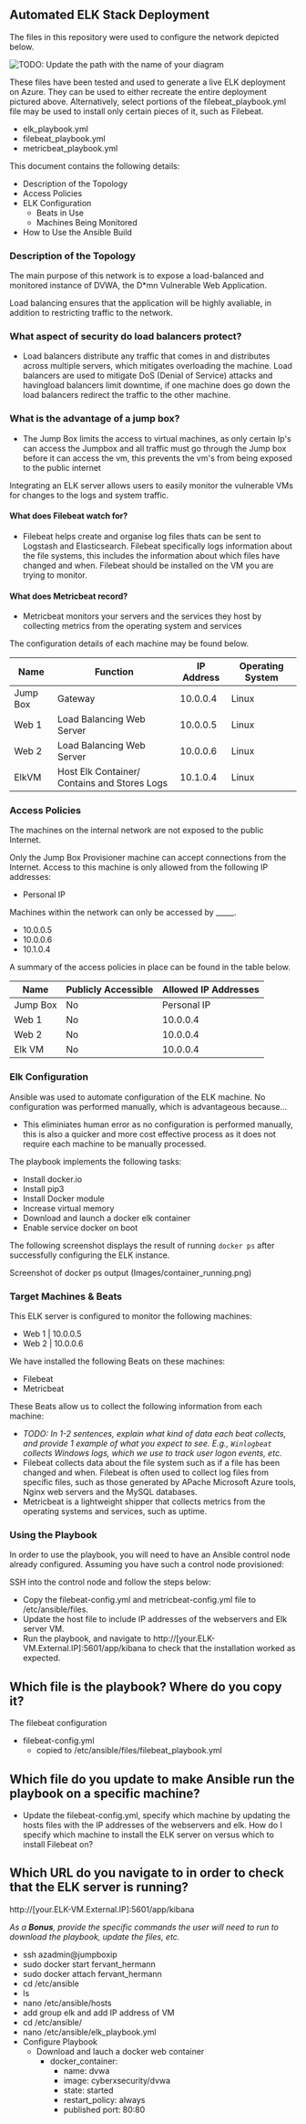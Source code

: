 ## Automated ELK Stack Deployment

The files in this repository were used to configure the network depicted below.

![TODO: Update the path with the name of your diagram](Images/diagram_filename.png)

These files have been tested and used to generate a live ELK deployment on Azure. They can be used to either recreate the entire deployment pictured above. Alternatively, select portions of the filebeat_playbook.yml file may be used to install only certain pieces of it, such as Filebeat.

  -  elk_playbook.yml
  - filebeat_playbook.yml
  - metricbeat_playbook.yml

This document contains the following details:
- Description of the Topology
- Access Policies
- ELK Configuration
  - Beats in Use
  - Machines Being Monitored
- How to Use the Ansible Build


### Description of the Topology

The main purpose of this network is to expose a load-balanced and monitored instance of DVWA, the D*mn Vulnerable Web Application.

Load balancing ensures that the application will be highly avaliable, in addition to restricting traffic to the network.
### What aspect of security do load balancers protect?
- Load balancers distribute any traffic that comes in and distributes across multiple servers, which mitigates overloading the machine. Load balancers are used to mitigate DoS (Denial of Service) attacks and havingload balancers limit downtime, if one machine does go down the load balancers redirect the traffic to the other machine. 
 ### What is the advantage of a jump box?
- The Jump Box limits the access to virtual machines, as only certain Ip's can access the Jumpbox and all traffic must go through the Jump box before it can access the vm, this prevents the vm's from being exposed to the public internet

Integrating an ELK server allows users to easily monitor the vulnerable VMs for changes to the logs and system traffic.
#### What does Filebeat watch for?
- Filebeat helps create and organise log files thats can be sent to Logstash and Elasticsearch. Filebeat specifically logs information about the file systems, this includes the information about which files have changed and when. Filebeat should be installed on the VM you are trying to monitor.

#### What does Metricbeat record?
- Metricbeat monitors your servers and the services they host by collecting metrics from the operating system and services

The configuration details of each machine may be found below.


| Name     | Function | IP Address | Operating System |
|----------|----------|------------|------------------|
| Jump Box | Gateway  | 10.0.0.4   | Linux            |
| Web 1   |  Load Balancing Web Server     |  10.0.0.5          |     Linux             | 
| Web 2     |  Load Balancing Web Server    |   10.0.0.6         |   Linux               |
| ElkVM     |  Host Elk Container/ Contains and Stores Logs         | 10.1.0.4            |   Linux               |

### Access Policies

The machines on the internal network are not exposed to the public Internet. 

Only the Jump Box Provisioner machine can accept connections from the Internet. Access to this machine is only allowed from the following IP addresses:
- Personal IP

Machines within the network can only be accessed by _____.
- 10.0.0.5
- 10.0.0.6
- 10.1.0.4

A summary of the access policies in place can be found in the table below.

| Name     | Publicly Accessible | Allowed IP Addresses |
|----------|---------------------|----------------------|
| Jump Box | No                  | Personal IP   |
|Web 1          |     No                |     10.0.0.4                 |
|     Web 2    | No         | 10.0.0.4
|Elk VM     |   No                  | 10.0.0.4                     |

### Elk Configuration

Ansible was used to automate configuration of the ELK machine. No configuration was performed manually, which is advantageous because...
- This eliminiates human error as no configuration is performed manually, this is also a quicker and more cost effective process as it does not require each machine to be manually processed.

The playbook implements the following tasks:

- Install docker.io
- Install pip3 
- Install Docker module
- Increase virtual memory
- Download and launch a docker elk container
- Enable service docker on boot

The following screenshot displays the result of running `docker ps` after successfully configuring the ELK instance.

Screenshot of docker ps output (Images/container_running.png)

### Target Machines & Beats
This ELK server is configured to monitor the following machines:
- Web 1 | 10.0.0.5 
- Web 2 | 10.0.0.6

We have installed the following Beats on these machines:
- Filebeat
- Metricbeat

These Beats allow us to collect the following information from each machine:
- _TODO: In 1-2 sentences, explain what kind of data each beat collects, and provide 1 example of what you expect to see. E.g., `Winlogbeat` collects Windows logs, which we use to track user logon events, etc._
- Filebeat collects data about the file system such as if a file has been changed and when. Filebeat is often used to collect log files from specific files, such as those generated by APache Microsoft Azure tools, Nginx web servers and the MySQL  databases.
- Metricbeat is a lightweight shipper that collects metrics from the operating systems and services, such as uptime.

### Using the Playbook
In order to use the playbook, you will need to have an Ansible control node already configured. Assuming you have such a control node provisioned: 

SSH into the control node and follow the steps below:
- Copy the filebeat-config.yml and metricbeat-config.yml file to /etc/ansible/files.
- Update the host file to include  IP addresses of the webservers and Elk server VM.
- Run the playbook, and navigate to  http://[your.ELK-VM.External.IP]:5601/app/kibana to check that the installation worked as expected.


## Which file is the playbook? Where do you copy it?
The filebeat configuration
  - filebeat-config.yml
     - copied to /etc/ansible/files/filebeat_playbook.yml
 
## Which file do you update to make Ansible run the playbook on a specific machine? 
- Update the filebeat-config.yml, specify which machine by updating the hosts files with the IP addresses of the webservers and elk. 
How do I specify which machine to install the ELK server on versus which to install Filebeat on?
## Which URL do you navigate to in order to check that the ELK server is running?
 http://[your.ELK-VM.External.IP]:5601/app/kibana

_As a **Bonus**, provide the specific commands the user will need to run to download the playbook, update the files, etc._
- ssh azadmin@jumpboxip
- sudo docker start fervant_hermann
- sudo docker attach fervant_hermann 
- cd /etc/ansible
- ls
- nano /etc/ansible/hosts
- add group elk and add IP address of VM
- cd /etc/ansible/  
- nano /etc/ansible/elk_playbook.yml
- Configure Playbook
  - Download and lauch a docker web container
    - docker_container:
       - name: dvwa
      -  image: cyberxsecurity/dvwa 
      -  state: started
       - restart_policy: always
       - published port: 80:80